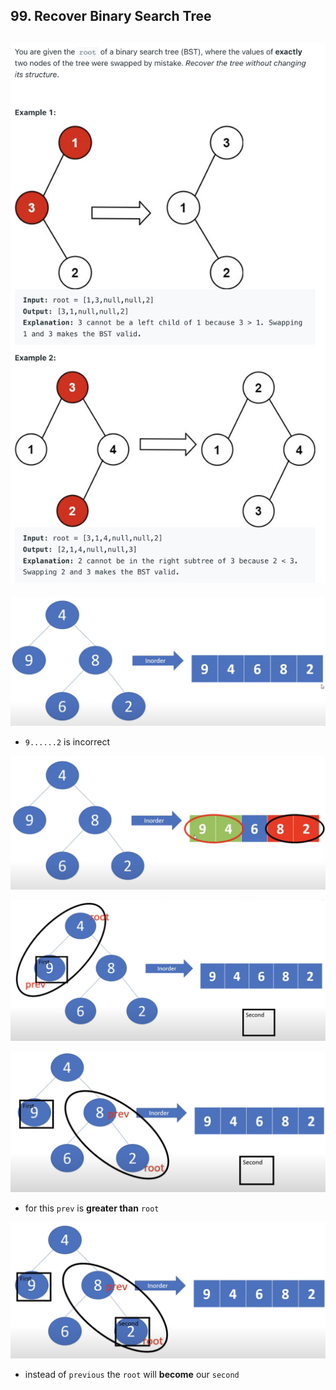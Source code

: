 ## 99. Recover Binary Search Tree
![](img/2022-12-26-15-27-29.png)
---
![](img/2022-12-26-17-29-47.png)

- `9......2` is incorrect

![](img/2022-12-26-17-33-47.png)

![](img/2022-12-26-17-35-51.png)

![](img/2022-12-26-17-36-35.png)
- for this `prev` is **greater than** `root`

![](img/2022-12-26-17-38-59.png)
- instead of `previous` the `root` will **become** our `second`
